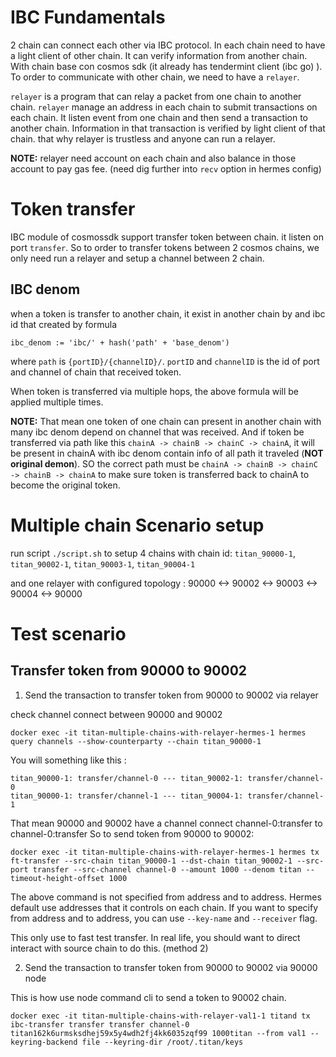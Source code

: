 # IBC Fundamentals

2 chain can connect each other via IBC protocol.
In each chain need to have a light client of other chain. It can verify information from another chain.
With chain base con cosmos sdk (it already has tendermint client (ibc go) ). To order to communicate with other chain, we need to have a `relayer`. 

`relayer` is a program that can relay a packet from one chain to another chain. `relayer` manage an address in each chain to submit transactions on each chain. It listen event from one chain and then send a transaction to another chain. Information in that transaction is verified by light client of that chain. that why relayer is trustless and anyone can run a relayer.

**NOTE:** relayer need account on each chain and also balance in those account to pay gas fee. (need dig further into `recv` option in hermes config)

# Token transfer

IBC module of cosmossdk support transfer token between chain. it listen on port `transfer`. So to order to transfer tokens between 2 cosmos chains, we only need run a relayer and setup a channel between 2 chain.

## IBC denom

when a token is transfer to another chain, it exist in another chain by and ibc id that created by formula 

```
ibc_denom := 'ibc/' + hash('path' + 'base_denom')
```

where `path` is `{portID}/{channelID}/`. `portID` and `channelID` is the id of port and channel of chain that received token.

When token is transferred via multiple hops, the above formula will be applied multiple times.

**NOTE:** That mean one token of one chain can present in another chain with many ibc denom depend on channel that was received. And if token be transferred via path like this `chainA -> chainB -> chainC -> chainA`, it will be present in chainA with ibc denom contain info of all path it traveled (**NOT original demon**). SO the correct path must be `chainA -> chainB -> chainC -> chainB -> chainA` to make sure token is transferred back to chainA to become the original token.

# Multiple chain Scenario setup

run script `./script.sh` to setup 4 chains with chain id: `titan_90000-1`, `titan_90002-1`, `titan_90003-1`, `titan_90004-1`

and one relayer with configured topology : 90000 <-> 90002 <-> 90003 <-> 90004 <-> 90000

# Test scenario

## Transfer token from 90000 to 90002

1. Send the transaction to transfer token from 90000 to 90002 via relayer

check channel connect between 90000 and 90002

```shell
docker exec -it titan-multiple-chains-with-relayer-hermes-1 hermes query channels --show-counterparty --chain titan_90000-1
```

You will something like this :

```shell
titan_90000-1: transfer/channel-0 --- titan_90002-1: transfer/channel-0
titan_90000-1: transfer/channel-1 --- titan_90004-1: transfer/channel-1
```

That mean 90000 and 90002 have a channel connect channel-0:transfer to channel-0:transfer
So to send token from 90000 to 90002:

```shell
docker exec -it titan-multiple-chains-with-relayer-hermes-1 hermes tx ft-transfer --src-chain titan_90000-1 --dst-chain titan_90002-1 --src-port transfer --src-channel channel-0 --amount 1000 --denom titan --timeout-height-offset 1000
```

The above command is not specified from address and to address. Hermes default use addresses that it controls on each chain. If you want to specify from address and to address, you can use `--key-name` and `--receiver` flag.

This only use to fast test transfer. In real life, you should want to direct interact with source chain to do this. (method 2)

2. Send the transaction to transfer token from 90000 to 90002 via 90000 node

This is how use node command cli to send a token to 90002 chain.

```shell
docker exec -it titan-multiple-chains-with-relayer-val1-1 titand tx ibc-transfer transfer transfer channel-0 titan162k6urmsksdhej59x5y4wdh2fj4kk6035zqf99 1000titan --from val1 --keyring-backend file --keyring-dir /root/.titan/keys
```